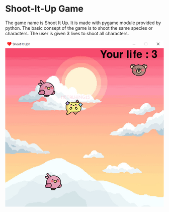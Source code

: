 # Shoot-It-Up Game

The game name is Shoot It Up. It is made with pygame module provided by python. The basic consept of the game is to shoot the same species or characters. The user is given 3 lives to shoot all characters. 

![](game.png)

